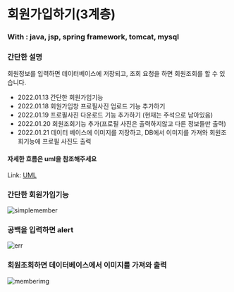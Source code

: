# 회원가입하기(3계층)
### With : java, jsp, spring framework, tomcat, mysql
### 간단한 설명
회원정보를 입력하면 데이터베이스에 저장되고, 조회 요청을 하면 회원조회를 할 수 있습니다.
- 2022.01.13 간단한 회원가입기능
- 2022.01.18 회원가입창 프로필사진 업로드 기능 추가하기
- 2022.01.19 프로필사진 다운로드 기능 추가하기 (현재는 주석으로 남아있음)
- 2022.01.20 회원조회기능 추가(프로필 사진은 출력하지않고 다른 정보들만 출력)
- 2022.01.21 데이터 베이스에 이미지를 저장하고, DB에서 이미지를 가져와 회원조회기능에 프로필 사진도 출력


#### 자세한 흐름은 uml을 참조해주세요
Link: [UML]

[UML]: https://github.com/pengnim/studySpring/tree/main/%ED%9A%8C%EC%9B%90%EA%B4%80%EB%A6%AC(%EC%9D%B4%EB%AF%B8%EC%A7%80%EC%97%85%EB%A1%9C%EB%93%9C)/docu
### 간단한 회원가입기능
![simplemember](https://user-images.githubusercontent.com/90567066/150474392-80746a91-4e74-4773-bd77-322513415d69.gif)
### 공백을 입력하면 alert
![err](https://user-images.githubusercontent.com/90567066/150474412-ca9d5207-53e2-4cd8-acda-faac1d502e44.gif)
### 회원조회하면 데이터베이스에서 이미지를 가져와 출력
![memberimg](https://user-images.githubusercontent.com/90567066/150474445-4c62f4ce-2e2d-474d-bdd8-26a184716a45.gif)
